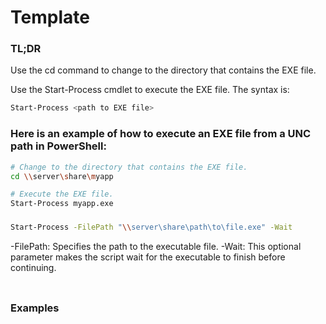 # Template

### TL;DR

Use the cd command to change to the directory that contains the EXE file.

Use the Start-Process cmdlet to execute the EXE file. The syntax is:
```sh
Start-Process <path to EXE file>
```

### Here is an example of how to execute an EXE file from a UNC path in PowerShell:
```sh
# Change to the directory that contains the EXE file.
cd \\server\share\myapp

# Execute the EXE file.
Start-Process myapp.exe
```

### 
```sh
Start-Process -FilePath "\\server\share\path\to\file.exe" -Wait
```
-FilePath: Specifies the path to the executable file.
-Wait: This optional parameter makes the script wait for the executable to finish before continuing.

### 
```

```

### Examples
```

```

### 
```

```

### 
```

```

### 
```

```

### 
```

```

### 
```

```